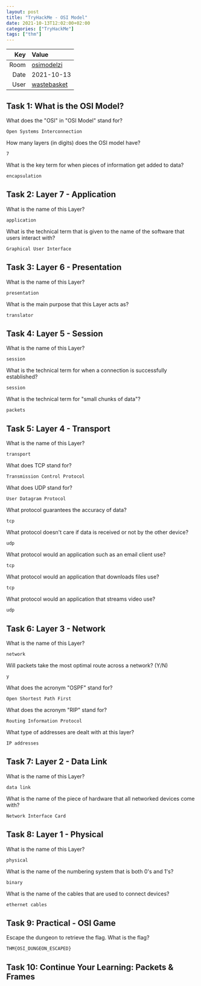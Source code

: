 ```yaml
---
layout: post
title: "TryHackMe - OSI Model"
date: 2021-10-13T12:02:00+02:00
categories: ["TryHackMe"]
tags: ["thm"]
---
```


| Key   | Value 
| ----: | :--------
| Room  | [osimodelzi](https://tryhackme.com/room/osimodelzi)
| Date  | 2021-10-13
| User  | [wastebasket](https://tryhackme.com/p/wastebasket)

## Task 1: What is the OSI Model? 

What does the "OSI" in "OSI Model" stand for?

`Open Systems Interconnection`

How many layers (in digits) does the OSI model have?

`7`

What is the key term for when pieces of information get added to data?

`encapsulation`

## Task 2: Layer 7 - Application 

What is the name of this Layer?

`application`

What is the technical term that is given to the name of the software that users interact with?

`Graphical User Interface`

## Task 3: Layer 6 - Presentation 

What is the name of this Layer?

`presentation`

What is the main purpose that this Layer acts as?

`translator`

## Task 4: Layer 5 - Session 

What is the name of this Layer?

`session`

What is the technical term for when a connection is successfully established?

`session`

What is the technical term for "small chunks of data"?

`packets`

## Task 5: Layer 4 - Transport 

What is the name of this Layer?

`transport`

What does TCP stand for?

`Transmission Control Protocol`

What does UDP stand for?

`User Datagram Protocol`

What protocol guarantees the accuracy of data?

`tcp`

What protocol doesn't care if data is received or not by the other device?

`udp`

What protocol would an application such as an email client use?

`tcp`

What protocol would an application that downloads files use?

`tcp`

What protocol would an application that streams video use?

`udp`

## Task 6: Layer 3 - Network

What is the name of this Layer?

`network`

Will packets take the most optimal route across a network? (Y/N)

`y`

What does the acronym "OSPF" stand for?

`Open Shortest Path First`

What does the acronym "RIP" stand for?

`Routing Information Protocol`

What type of addresses are dealt with at this layer?

`IP addresses`

## Task 7: Layer 2 - Data Link 

What is the name of this Layer?

`data link`

What is the name of the piece of hardware that all networked devices come with?

`Network Interface Card`

## Task 8: Layer 1 - Physical 

What is the name of this Layer?

`physical`

What is the name of the numbering system that is both 0's and 1's?

`binary`

What is the name of the cables that are used to connect devices?

`ethernet cables`

## Task 9: Practical - OSI Game 

Escape the dungeon to retrieve the flag. What is the flag? 

`THM{OSI_DUNGEON_ESCAPED}`

## Task 10: Continue Your Learning: Packets & Frames 

